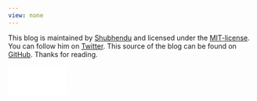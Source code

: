 ```yaml
---
view: none
---
```


This blog is maintained by [Shubhendu][1] and licensed under the [MIT-license][2].
You can follow him on [Twitter][3]. This source of the blog can be found on [GitHub][4].
Thanks for reading.

<iframe data-aa='35799' src='//ad.a-ads.com/35799?size=120x60' scrolling='no' style='width:120px; height:60px; border:0px; padding:0;overflow:hidden' allowtransparency='true'></iframe>


[1]: http://shubhu.in
[2]: http://opensource.org/licenses/MIT
[3]: http://twitter.com/5hubhu
[4]: http://github.com/shubhendusaurabh
